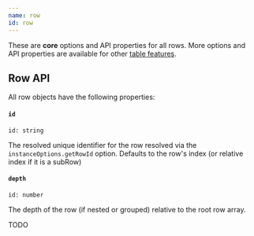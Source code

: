 ```yaml
---
name: row
id: row
---
```


These are **core** options and API properties for all rows. More options and API properties are available for other [table features](../guide/09-features.md).

## Row API

All row objects have the following properties:

#### `id`

```tsx
id: string
```

The resolved unique identifier for the row resolved via the `instanceOptions.getRowId` option. Defaults to the row's index (or relative index if it is a subRow)

#### `depth`

```tsx
id: number
```

The depth of the row (if nested or grouped) relative to the root row array.

TODO
